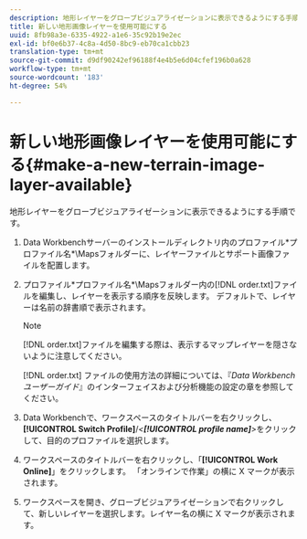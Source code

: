 ```yaml
---
description: 地形レイヤーをグローブビジュアライゼーションに表示できるようにする手順です。
title: 新しい地形画像レイヤーを使用可能にする
uuid: 8fb98a3e-6335-4922-a1e6-35c92b19e2ec
exl-id: bf0e6b37-4c8a-4d50-8bc9-eb70ca1cbb23
translation-type: tm+mt
source-git-commit: d9df90242ef96188f4e4b5e6d04cfef196b0a628
workflow-type: tm+mt
source-wordcount: '183'
ht-degree: 54%

---
```


# 新しい地形画像レイヤーを使用可能にする{#make-a-new-terrain-image-layer-available}

地形レイヤーをグローブビジュアライゼーションに表示できるようにする手順です。

1. Data Workbenchサーバーのインストールディレクトリ内のプロファイル\*プロファイル名*\Mapsフォルダーに、レイヤーファイルとサポート画像ファイルを配置します。
1. プロファイル\*プロファイル名*\Mapsフォルダー内の[!DNL order.txt]ファイルを編集し、レイヤーを表示する順序を反映します。 デフォルトで、レイヤーは名前の辞書順で表示されます。

   >[!NOTE]
   >
   >[!DNL order.txt]ファイルを編集する際は、表示するマップレイヤーを隠さないように注意してください。

   [!DNL order.txt] ファイルの使用方法の詳細については、『*Data Workbench ユーザーガイド*』のインターフェイスおよび分析機能の設定の章を参照してください。

1. Data Workbenchで、ワークスペースのタイトルバーを右クリックし、**[!UICONTROL Switch Profile]**/*&lt;**[!UICONTROL profile name]**>*&#x200B;をクリックして、目的のプロファイルを選択します。
1. ワークスペースのタイトルバーを右クリックし、「**[!UICONTROL Work Online]**」をクリックします。 「オンラインで作業」の横に X マークが表示されます。
1. ワークスペースを開き、グローブビジュアライゼーションで右クリックして、新しいレイヤーを選択します。レイヤー名の横に X マークが表示されます。
